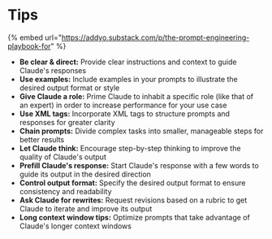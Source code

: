 # Tips

{% embed url="https://addyo.substack.com/p/the-prompt-engineering-playbook-for" %}

* **Be clear & direct:** Provide clear instructions and context to guide Claude's responses
* **Use examples:** Include examples in your prompts to illustrate the desired output format or style
* **Give Claude a role:** Prime Claude to inhabit a specific role (like that of an expert) in order to increase performance for your use case
* **Use XML tags:** Incorporate XML tags to structure prompts and responses for greater clarity
* **Chain prompts:** Divide complex tasks into smaller, manageable steps for better results
* **Let Claude think:** Encourage step-by-step thinking to improve the quality of Claude's output
* **Prefill Claude's response:** Start Claude's response with a few words to guide its output in the desired direction
* **Control output format:** Specify the desired output format to ensure consistency and readability
* **Ask Claude for rewrites:** Request revisions based on a rubric to get Claude to iterate and improve its output
* **Long context window tips:** Optimize prompts that take advantage of Claude's longer context windows
